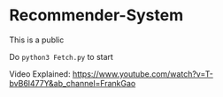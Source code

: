 # Recommender-System
This is a public

Do `python3 Fetch.py` to start

Video Explained:
https://www.youtube.com/watch?v=T-bvB6l477Y&ab_channel=FrankGao
